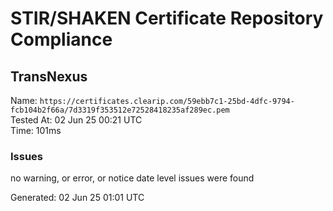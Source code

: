 # STIR/SHAKEN Certificate Repository Compliance

## TransNexus

Name: `https://certificates.clearip.com/59ebb7c1-25bd-4dfc-9794-fcb104b2f66a/7d3319f353512e72528418235af289ec.pem`\
Tested At: 02 Jun 25 00:21 UTC\
Time: 101ms

### Issues

no warning, or error, or notice date level issues were found

Generated: 02 Jun 25 01:01 UTC